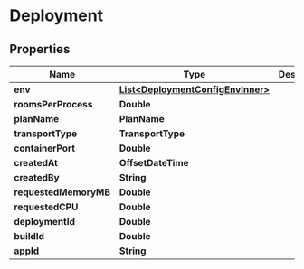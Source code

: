 

# Deployment


## Properties

| Name | Type | Description | Notes |
|------------ | ------------- | ------------- | -------------|
|**env** | [**List&lt;DeploymentConfigEnvInner&gt;**](DeploymentConfigEnvInner.md) |  |  |
|**roomsPerProcess** | **Double** |  |  |
|**planName** | **PlanName** |  |  |
|**transportType** | **TransportType** |  |  |
|**containerPort** | **Double** |  |  |
|**createdAt** | **OffsetDateTime** |  |  |
|**createdBy** | **String** |  |  |
|**requestedMemoryMB** | **Double** |  |  |
|**requestedCPU** | **Double** |  |  |
|**deploymentId** | **Double** |  |  |
|**buildId** | **Double** |  |  |
|**appId** | **String** |  |  |



